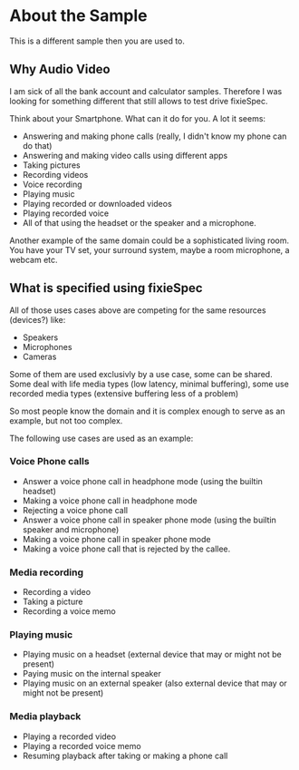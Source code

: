 # About the Sample #
This is a different sample then you are used to.

## Why Audio Video ##
I am sick of all the bank account and calculator samples.
Therefore I was looking for something different that still allows to test drive fixieSpec.

Think about your Smartphone. What can it do for you. A lot it seems:

- Answering and making phone calls (really, I didn't know my phone can do that)
- Answering and making video calls using different apps
- Taking pictures
- Recording videos
- Voice recording
- Playing music
- Playing recorded or downloaded videos
- Playing recorded voice
- All of that using the headset or the speaker and a microphone.

Another example of the same domain could be a sophisticated living room.
You have your TV set, your surround system, maybe a room microphone, a webcam etc.

## What is specified using fixieSpec ##
All of those uses cases above are competing for the same resources (devices?) like:

- Speakers
- Microphones
- Cameras

Some of them are used exclusivly by a use case, some can be shared.
Some deal with life media types (low latency, minimal buffering),
some use recorded media types (extensive buffering less of a problem)

So most people know the domain and it is complex enough to serve as an example, but not too complex.

The following use cases are used as an example:

### Voice Phone calls ###
- Answer a voice phone call in headphone mode (using the builtin headset)
- Making a voice phone call in headphone mode
- Rejecting a voice phone call
- Answer a voice phone call in speaker phone mode (using the builtin speaker and microphone)
- Making a voice phone call in speaker phone mode
- Making a voice phone call that is rejected by the callee.

### Media recording ###
- Recording a video
- Taking a picture
- Recording a voice memo

### Playing music ###
- Playing music on a headset (external device that may or might not be present)
- Paying music on the internal speaker 
- Playing music on an external speaker (also external device that may or might not be present)

### Media playback ###
- Playing a recorded video
- Playing a recorded voice memo
- Resuming playback after taking or making a phone call







